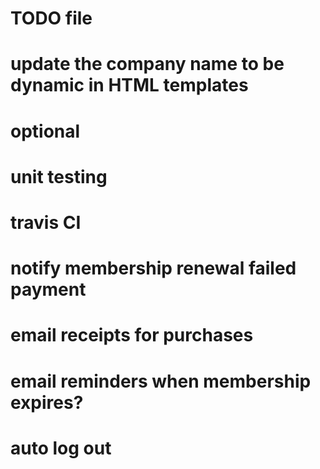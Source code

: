 # TODO file

# update the company name to be dynamic in HTML templates

# optional
# unit testing
# travis CI
# notify membership renewal failed payment
# email receipts for purchases
# email reminders when membership expires?
# auto log out